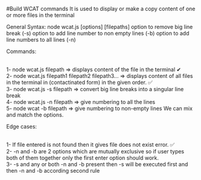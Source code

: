 #Build WCAT commands
It is used to display or make a copy content of one or more files in the terminal

General Syntax: node wcat.js [options] [filepaths] option to remove big line break (-s) option to add line number to non empty lines (-b) option to add line numbers to all lines (-n)

Commands:
<br>

<br>1- node wcat.js filepath => displays content of the file in the terminal ✔
<br>2- node wcat.js filepath1 filepath2 filepath3... => displays content of all files in the terminal in (contactinated form) in the given order. ✅
<br>3- node wcat.js -s filepath => convert big line breaks into a singular line break
<br>4- node wcat.js -n filepath => give numbering to all the lines
<br>5- node wcat -b filepath => give numbering to non-empty lines
We can mix and match the options.

Edge cases:

<br>1- If file entered is not found then it gives file does not exist error. ✅
<br>2- -n and -b are 2 options which are mutually exclusive so if user types both of them together only the first enter option should work.
<br>3- -s and any or both -n and -b present then -s will be executed first and then -n and -b according second rule
